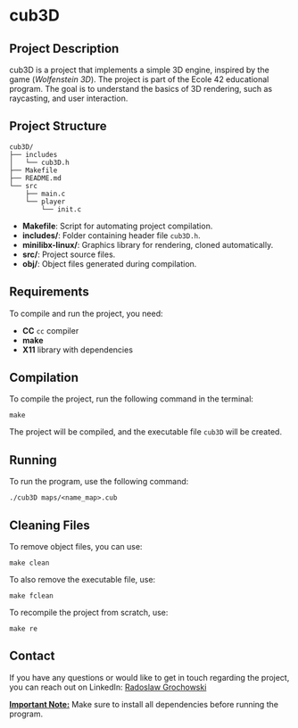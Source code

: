# cub3D

## **Project Description**

cub3D is a project that implements a simple 3D engine, inspired by the game (*Wolfenstein 3D*). The project is part of the Ecole 42 educational program. The goal is to understand the basics of 3D rendering, such as raycasting, and user interaction.

## **Project Structure**
```
cub3D/
├── includes
│   └── cub3D.h
├── Makefile
├── README.md
└── src
    ├── main.c
    └── player
        └── init.c
```

- **Makefile**: Script for automating project compilation.
- **includes/**: Folder containing header file `cub3D.h`.
- **minilibx-linux/**: Graphics library for rendering, cloned automatically.
- **src/**: Project source files.
- **obj/**: Object files generated during compilation.

## **Requirements**

To compile and run the project, you need:

- **CC** `cc` compiler
- **make**
- **X11** library with dependencies

## **Compilation**

To compile the project, run the following command in the terminal:

```
make
```

The project will be compiled, and the executable file `cub3D` will be created.

## **Running**

To run the program, use the following command:

```
./cub3D maps/<name_map>.cub
```

## **Cleaning Files**

To remove object files, you can use:

```
make clean
```

To also remove the executable file, use:

```
make fclean
```

To recompile the project from scratch, use:

```
make re
```

## **Contact**

If you have any questions or would like to get in touch regarding the project, you can reach out on LinkedIn: [Radoslaw Grochowski](https://www.linkedin.com/in/radoslaw-grochowski/)

<u>**Important Note:**</u> Make sure to install all dependencies before running the program.

